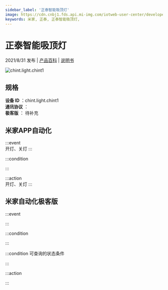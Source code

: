 ```yaml
---
sidebar_label: '正泰智能吸顶灯'
image: https://cdn.cnbj1.fds.api.mi-img.com/iotweb-user-center/developer_1679068737269EMDx1ZNM.png?GalaxyAccessKeyId=AKVGLQWBOVIRQ3XLEW&Expires=9223372036854775807&Signature=j5raD+qkgwBpKGdNQejTy4dnLDo=
keywords: 米家, 正泰, 正泰智能吸顶灯, 
---
```

# 正泰智能吸顶灯

2021/8/31 发布 | [产品百科](https://home.mi.com/webapp/content/baike/product/index.html?model=chint.light.chint1/) | [说明书](https://home.mi.com/views/introduction.html?model=chint.light.chint1&region=cn)

![chint.light.chint1](https://cdn.cnbj1.fds.api.mi-img.com/iotweb-user-center/developer_1679068737269EMDx1ZNM.png?GalaxyAccessKeyId=AKVGLQWBOVIRQ3XLEW&Expires=9223372036854775807&Signature=j5raD+qkgwBpKGdNQejTy4dnLDo=)

## 规格  
> 
**设备 ID** ：chint.light.chint1  
**通讯协议** ：  
**极客版**  ： 待补充 


## 米家APP自动化  

:::event  
开灯、关灯
:::

:::condition  

:::

:::action   
开灯、关灯
:::

## 米家自动化极客版  

:::event  

:::

:::condition  

:::

:::condition 可查询的状态条件  

:::

:::action  

:::

        
